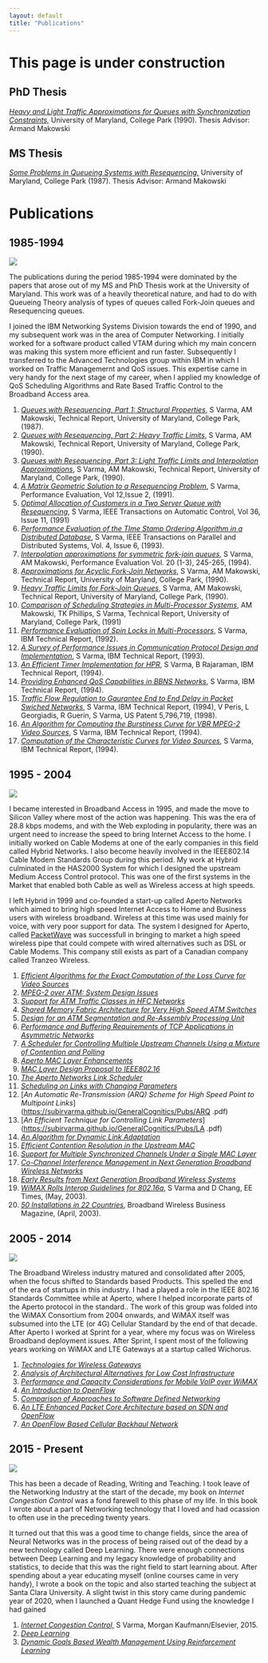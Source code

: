 ```yaml
---
layout: default
title: "Publications"
---
```


# This page is under construction

## PhD Thesis
[*Heavy and Light Traffic Approximations for Queues with Synchronization Constraints,*](https://drum.lib.umd.edu/bitstream/handle/1903/5028/PhD_90-2.pdf?sequence=1) University of Maryland, College Park (1990). Thesis Advisor: Armand Makowski

## MS Thesis

[*Some Problems in Queueing Systems with Resequencing,*](https://drum.lib.umd.edu/bitstream/handle/1903/4731/MS_87-9.pdf?sequence=1&isAllowed=y)
University of Maryland, College Park (1987). 
Thesis Advisor: Armand Makowski

# Publications

## 1985-1994

![](https://subirvarma.github.io/GeneralCognitics/images/PhD.jpeg) 

The publications during the period 1985-1994 were dominated by the papers that arose out of my MS and PhD Thesis work at the University of Maryland. This work was of a heavily theoretical nature, and had to do with Queueing Theory analysis of types of queues called Fork-Join queues and Resequencing queues.

I joined the IBM Networking Systems Division towards the end of 1990, and my subsequent work was in the area of Computer Networking. I initially worked for a software product called VTAM during which my main concern was making this system more efficient and run faster. Subsequently I transferred to the Advanced Technologies group within IBM in which I worked on Traffic Managemernt and QoS issues. This expertise came in very handy for the next stage of my career, when I applied my knowledge of QoS Scheduling Algorithms and Rate Based Traffic Control to the Broadband Access area.

1. [*Queues with Resequencing, Part 1: Structural Properties*](https://subirvarma.github.io/GeneralCognitics/Pubs/RSQ1.pdf), S Varma, AM Makowski, Technical Report, University of Maryland, College Park, (1987).
2. [*Queues with Resequencing, Part 2: Heavy Traffic Limits*](https://subirvarma.github.io/GeneralCognitics/Pubs/rsq2.pdf), S Varma, AM Makowski, Technical Report, University of Maryland, College Park, (1990).
3. [*Queues with Resequencing, Part 3: Light Traffic Limits and Interpolation Approximations*](https://subirvarma.github.io/GeneralCognitics/Pubs/rsq3.pdf), S Varma, AM Makowski, Technical Report, University of Maryland, College Park, (1990).
4. [*A Matrix Geometric Solution to a Resequencing Problem*](https://subirvarma.github.io/GeneralCognitics/Pubs/rsq4.pdf), S Varma, Performance Evaluation, Vol 12,Issue 2, (1991).
5. [*Optimal Allocation of Customers in a Two Server Queue with Resequencing*](https://subirvarma.github.io/GeneralCognitics/Pubs/rsq5.pdf), S Varma, IEEE Transactions on Automatic Control, Vol 36, Issue 11, (1991)
6. [*Performance Evaluation of the TIme Stamp Ordering Algorithm in a Distributed Database*](https://subirvarma.github.io/GeneralCognitics/Pubs/tso.pdf), S Varma, IEEE Transactions on Parallel and Distributed Systems, Vol. 4, Issue 6, (1993).
7. [*Interpolation approximations for symmetric fork-join queues,*](https://drum.lib.umd.edu/bitstream/handle/1903/5303/TR_92-122.pdf?sequence=1) S Varma, AM Makowski, Performance Evaluation Vol. 20 (1-3), 245-265, (1994).
8. [*Approximations for Acyclic Fork-Join Networks*](https://subirvarma.github.io/GeneralCognitics/Pubs/fj1.pdf), S Varma, AM Makowski, Technical Report, University of Maryland, College Park, (1990).
9. [*Heavy Traffic Limits for Fork-Join Queues*](https://subirvarma.github.io/GeneralCognitics/Pubs/fj2.pdf), S Varma, AM Makowski, Technical Report, University of Maryland, College Park, (1990).
10. [*Comparison of Scheduling Strategies in Multi-Processor Systems*](https://subirvarma.github.io/GeneralCognitics/Pubs/fj3.pdf), AM Makowski, TK Phillips, S Varma, Technical Report, University of Maryland, College Park, (1991)
11. [*Performance Evaluation of Spin Locks in Multi-Processors*](https://subirvarma.github.io/GeneralCognitics/Pubs/ibm1.pdf), S Varma, IBM Technical Report, (1992).
12. [*A Survey of Performance Issues in Communication Protocol Design and Implementation*](https://subirvarma.github.io/GeneralCognitics/Pubs/ibm3.pdf), S Varma, IBM Technical Report, (1993).
13. [*An Efficient Timer Implementation for HPR*](https://subirvarma.github.io/GeneralCognitics/Pubs/ibm4.pdf), S Varma, B Rajaraman, IBM Technical Report, (1994).
14. [*Providing Enhanced QoS Capabilities in BBNS Networks*](https://subirvarma.github.io/GeneralCognitics/Pubs/ibm2.pdf), S Varma, IBM Technical Report, (1994).
15. [*Traffic Flow Regulation to Gaurantee End to End Delay in Packet Swiched Networks*](https://patentimages.storage.googleapis.com/e8/e1/da/75fee35007f7c1/US5796719.pdf), S Varma, IBM Technical Report, (1994), V Peris, L Georgiadis, R Guerin, S Varma, US Patent 5,796,719, (1998).
16. [*An Algorithm for Computing the Burstiness Curve for VBR MPEG-2 Video Sources*](https://subirvarma.github.io/GeneralCognitics/Pubs/lc2.pdf), S Varma, IBM Technical Report, (1994).
17. [*Computation of the Characteristic Curves for Video Sources*](https://subirvarma.github.io/GeneralCognitics/Pubs/lc3.pdf), S Varma, IBM Technical Report, (1994).


## 1995 - 2004

![](https://subirvarma.github.io/GeneralCognitics/images/Aperto.jpeg)

I became interested in Broadband Access in 1995, and made the move to Silicon Valley where most of the action was happening. This was the era of 28.8 kbps modems, and with the Web exploding in popularity, there was an urgent need to increase the speed to bring Internet Access to the home. I initially worked on Cable Modems at one of the early companies in this field called Hybrid Networks. I also become heavily involved in the IEEE802.14 Cable Modem Standards Group during this period. My work at Hybrid culminated in the HAS2000 System for which I designed the upstream Medium Access Control protocol. This was one of the first systems in the Market that enabled both Cable as well as Wireless access at high speeds.

I left Hybrid in 1999 and co-founded a start-up called Aperto Networks which aimed to bring high speed Internet Access to Home and Business users with wireless broadband. Wireless at this time was used mainly for voice, with very poor support for data. The system I designed for Aperto, called [PacketWave](https://www.apertonet.com/) was successfull in bringing to market a high speed wireless pipe that could compete with wired alternatives such as DSL or Cable Modems. This company still exists as part of a Canadian company called Tranzeo Wireless.

1. [*Efficient Algorithms for the Exact Computation of the Loss Curve for Video Sources*](https://subirvarma.github.io/GeneralCognitics/Pubs/lc.pdf)
2. [*MPEG-2 over ATM: System Design Issues*](https://subirvarma.github.io/GeneralCognitics/Pubs/lsi1.pdf)
3. [*Support for ATM Traffic Classes in HFC Networks*](https://subirvarma.github.io/GeneralCognitics/Pubs/lsi2.pdf)
4. [*Shared Memory Fabric Architecture for Very High Speed ATM Switches*](https://patentimages.storage.googleapis.com/40/79/e2/45015dc95c395c/US5831980.pdf)
5. [*Design for an ATM Segmentation and Re-Assembly Processing Unit*](https://patentimages.storage.googleapis.com/cc/b3/23/9ffba61a5e6cbe/US5982749.pdf)
6. [*Performance and Buffering Requirements of TCP Applications in Asymmetric Networks*](https://subirvarma.github.io/GeneralCognitics/Pubs/hybrid1.pdf)
7. [*A Scheduler for Controlling Multiple Upstream Channels Using a Mixture of Contention and Polling*](https://patentimages.storage.googleapis.com/31/28/e7/f3f6d041dafa52/US6275497.pdf)
8. [*Aperto MAC Layer Enhancements*](https://subirvarma.github.io/GeneralCognitics/Pubs/Overview.pdf)
9. [*MAC Layer Design Proposal to IEEE802.16*](https://subirvarma.github.io/GeneralCognitics/Pubs/TLC.pdf)
10. [*The Aperto Networks Link Scheduler*](https://subirvarma.github.io/GeneralCognitics/Pubs/ApertoSched.pdf)
11. [*Scheduling on Links with Changing Parameters*](https://subirvarma.github.io/GeneralCognitics/Pubs/SP.pdf)
12. [*An Automatic Re-Transmission (ARQ) Scheme for High Speed Point to Multipoint Links*](https://subirvarma.github.io/GeneralCognitics/Pubs/ARQ .pdf)
13. [*An Efficient Technique for Controlling Link Parameters*](https://subirvarma.github.io/GeneralCognitics/Pubs/LA .pdf)
14. [*An Algorithm for Dynamic Link Adaptation*](https://subirvarma.github.io/GeneralCognitics/Pubs/DLA.pdf)
15. [*Efficient Contention Resolution in the Upstream MAC*](https://subirvarma.github.io/GeneralCognitics/Pubs/Contention.pdf)
16. [*Support for Multiple Synchronized Channels Under a Single MAC Layer*](https://subirvarma.github.io/GeneralCognitics/Pubs/MPHY.pdf)
17. [*Co-Channel Interference Management in Next Generation Broadband Wireless Networks*](https://subirvarma.github.io/GeneralCognitics/Pubs/WCA2001.pdf)
18. [*Early Results from Next Generation Broadband Wireless Systems*](https://subirvarma.github.io/GeneralCognitics/Pubs/WCA2002.pdf)
19. [*WiMAX Rolls Interop Guidelines for 802.16a*](https://www.eetimes.com/wimax-rolls-interop-guidelines-for-802-16a/), S Varma and D Chang, EE Times, (May, 2003).
20. [*50 Installations in 22 Countries*](https://subirvarma.github.io/GeneralCognitics/Pubs/Article.pdf), Broadband Wireless Business Magazine, (April, 2003).


## 2005 - 2014

![](https://subirvarma.github.io/GeneralCognitics/images/family.JPG)

The Broadband Wireless industry matured and consolidated after 2005, when the focus shifted to Standards based Products. This spelled the end of the era of startups in this industry. I had a played a role in the IEEE 802.16 Standards Committee while at Aperto, where I helped incorporate parts of the Aperto protocol in the standard.. The work of this group was folded into the WiMAX Consortium from 2004 onwards, and WiMAX itself was subsumed into the LTE (or 4G) Cellular Standard by the end of that decade. After Aperto I worked at Sprint for a year, where my focus was on Wireless Broadband deployment issues. After Sprint, I spent most of the following years working on WiMAX and LTE Gateways at a startup called Wichorus.

1. [*Technologies for Wireless Gateways*](https://subirvarma.github.io/GeneralCognitics/Pubs/WirelessGW.pdf)
2. [*Analysis of Architectural Alternatives for Low Cost Infrastructure*](https://subirvarma.github.io/GeneralCognitics/Pubs/spr1.pdf)
3. [*Performance and Capacity Considerations for Mobile VoIP over WiMAX*](https://subirvarma.github.io/GeneralCognitics/Pubs/spr2.pdf)
4. [*An Introduction to OpenFlow*](https://subirvarma.github.io/GeneralCognitics/Pubs/OpenFlow.pdf)
5. [*Comparison of Approaches to Software Defined Networking*](https://subirvarma.github.io/GeneralCognitics/Pubs/SDN.pdf)
6. [*An LTE Enhanced Packet Core Architecture based on SDN and OpenFlow*](https://subirvarma.github.io/GeneralCognitics/Pubs/TL1.pdf)
7. [*An OpenFlow Based Cellular Backhaul Network*](https://subirvarma.github.io/GeneralCognitics/Pubs/MobileBH.pdf)

## 2015 - Present

![](https://subirvarma.github.io/GeneralCognitics/images/CongestionControl.png)

This has been a decade of Reading, Writing and Teaching. I took leave of the Networking Industry at the start of the decade, my book on *Internet Congestion Control* was a fond farewell to this phase of my life. In this book I wrote about a part of Networking technology that I loved and had ocassion to often use in the preceding twenty years.

It turned out that this was a good time to change fields, since the area of Neural Networks was in the process of being raised out of the dead by a new technology called Deep Learning. There were enough connections between Deep Learning and my legacy knowledge of probability and statistics, to decide that this was the right field to start learning about. After spending about a year educating myself (online courses came in very handy), I wrote a book on the topic and also started teaching the subject at Santa Clara University. A slight twist in this story came during pandemic year of 2020, when I launched a Quant Hedge Fund using the knowledge I had gained

1. [*Internet Congestion Control,*](https://www.amazon.com/Internet-Congestion-Control-Subir-Varma/dp/0128035838/ref=tmm_pap_swatch_0?_encoding=UTF8&qid=1669339227&sr=8-3) S Varma, Morgan Kaufmann/Elsevier, 2015.
2. [*Deep Learning*](https://subirvarma.github.io/GeneralCognitics/Books.html)
3. [*Dynamic Goals Based Wealth Management Using Reinforcement Learning*](https://subirvarma.github.io/GeneralCognitics/Pubs/WM.pdf)

